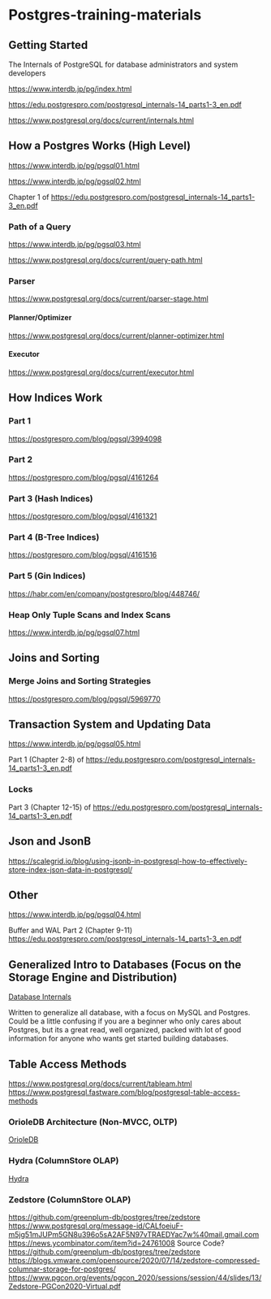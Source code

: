 # Postgres-training-materials

## Getting Started
The Internals of PostgreSQL for database administrators and system developers

https://www.interdb.jp/pg/index.html

https://edu.postgrespro.com/postgresql_internals-14_parts1-3_en.pdf

https://www.postgresql.org/docs/current/internals.html

## How a Postgres Works (High Level)

https://www.interdb.jp/pg/pgsql01.html

https://www.interdb.jp/pg/pgsql02.html

Chapter 1 of https://edu.postgrespro.com/postgresql_internals-14_parts1-3_en.pdf

### Path of a Query
https://www.interdb.jp/pg/pgsql03.html

https://www.postgresql.org/docs/current/query-path.html

### Parser

https://www.postgresql.org/docs/current/parser-stage.html

#### Planner/Optimizer

https://www.postgresql.org/docs/current/planner-optimizer.html

#### Executor

https://www.postgresql.org/docs/current/executor.html

## How Indices Work

### Part 1
https://postgrespro.com/blog/pgsql/3994098

### Part 2
https://postgrespro.com/blog/pgsql/4161264

### Part 3 (Hash Indices)
https://postgrespro.com/blog/pgsql/4161321

### Part 4 (B-Tree Indices)
https://postgrespro.com/blog/pgsql/4161516

### Part 5 (Gin Indices)
https://habr.com/en/company/postgrespro/blog/448746/

### Heap Only Tuple Scans and Index Scans
https://www.interdb.jp/pg/pgsql07.html

## Joins and Sorting

### Merge Joins and Sorting Strategies

https://postgrespro.com/blog/pgsql/5969770

## Transaction System and Updating Data

https://www.interdb.jp/pg/pgsql05.html

Part 1 (Chapter 2-8) of https://edu.postgrespro.com/postgresql_internals-14_parts1-3_en.pdf

### Locks

Part 3 (Chapter 12-15) of https://edu.postgrespro.com/postgresql_internals-14_parts1-3_en.pdf

## Json and JsonB

https://scalegrid.io/blog/using-jsonb-in-postgresql-how-to-effectively-store-index-json-data-in-postgresql/

## Other
https://www.interdb.jp/pg/pgsql04.html

Buffer and WAL
Part 2 (Chapter 9-11) https://edu.postgrespro.com/postgresql_internals-14_parts1-3_en.pdf

## Generalized Intro to Databases (Focus on the Storage Engine and Distribution)

[Database Internals](https://www.amazon.com/Database-Internals-Deep-Distributed-Systems/dp/1492040347/ref=tmm_pap_swatch_0?_encoding=UTF8&qid=&sr=)

Written to generalize all database, with a focus on MySQL and Postgres. Could be a little confusing if you are a beginner who only cares about Postgres, but its a great read, well organized, packed with lot of good information for anyone who wants get started building databases.

## Table Access Methods

https://www.postgresql.org/docs/current/tableam.html
https://www.postgresql.fastware.com/blog/postgresql-table-access-methods

### OrioleDB Architecture (Non-MVCC,  OLTP)

[OrioleDB](https://github.com/orioledb/orioledb/blob/main/doc/arch.md#orioledb-architecture)

### Hydra (ColumnStore OLAP)

[Hydra](https://github.com/hydradatabase/hydra/tree/main)

### Zedstore (ColumnStore OLAP)

https://github.com/greenplum-db/postgres/tree/zedstore
https://www.postgresql.org/message-id/CALfoeiuF-m5jg51mJUPm5GN8u396o5sA2AF5N97vTRAEDYac7w%40mail.gmail.com
https://news.ycombinator.com/item?id=24761008
Source Code? https://github.com/greenplum-db/postgres/tree/zedstore
https://blogs.vmware.com/opensource/2020/07/14/zedstore-compressed-columnar-storage-for-postgres/
https://www.pgcon.org/events/pgcon_2020/sessions/session/44/slides/13/Zedstore-PGCon2020-Virtual.pdf
